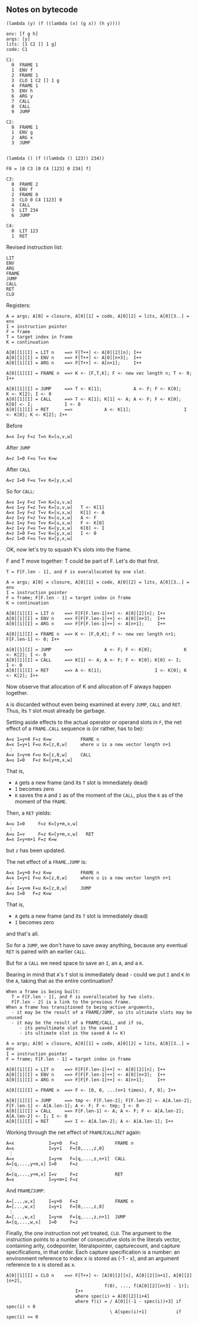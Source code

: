 ## Notes on bytecode

    (lambda (y) (f ((lambda (x) (g x)) (h y))))

    env: [f g h]
    args: [y]
    lits: [1 C2 [] 1 g]
    code: C1

    C1:
      0  FRAME 1
      1  ENV f
      2  FRAME 1
      3  CLO 1 C2 [] 1 g
      4  FRAME 1
      5  ENV h
      6  ARG y
      7  CALL
      8  CALL
      9  JUMP

    C2:
      0  FRAME 1
      1  ENV g
      2  ARG x
      3  JUMP


    (lambda () (f ((lambda () 123)) 234))

    F0 = [0 C3 [0 C4 [123] 0 234] f]

    C3:
      0  FRAME 2
      1  ENV f
      2  FRAME 0
      3  CLO 0 C4 [123] 0
      4  CALL
      5  LIT 234
      6  JUMP

    C4:
      0  LIT 123
      1  RET

Revised instruction list:

    LIT
    ENV
    ARG
    FRAME
    JUMP
    CALL
    RET
    CLO

Registers:

    A = args; A[0] = closure, A[0][1] = code, A[0][2] = lits, A[0][3..] = env
    I = instruction pointer
    F = frame
    T = target index in frame
    K = continuation

    A[0][1][I] = LIT n    ==> F[T++] <- A[0][2][n]; I++
    A[0][1][I] = ENV n    ==> F[T++] <- A[0][n+3];  I++
    A[0][1][I] = ARG n    ==> F[T++] <- A[n+1];     I++

    A[0][1][I] = FRAME n  ==> K <- [F,T,K]; F <- new vec length n; T <- 0; I++

    A[0][1][I] = JUMP     ==> T <- K[1];            A <- F; F <- K[0];            K <- K[2]; I <- 0
    A[0][1][I] = CALL     ==> T <- K[1]; K[1] <- A; A <- F; F <- K[0]; K[0] <- I;            I <- 0
    A[0][1][I] = RET      ==>            A <- K[1];                    I <- K[0]; K <- K[2]; I++

Before

    A=x I=y F=z T=n K=[u,v,w]

After `JUMP`

    A=z I=0 F=u T=v K=w

After `CALL`

    A=z I=0 F=u T=v K=[y,x,w]

So for `CALL`:

    A=x I=y F=z T=n K=[u,v,w]
    A=x I=y F=z T=v K=[u,v,w]   T <- K[1]
    A=x I=y F=z T=v K=[u,x,w]   K[1] <- A
    A=z I=y F=z T=v K=[u,x,w]   A <- F
    A=z I=y F=u T=v K=[u,x,w]   F <- K[0]
    A=z I=y F=u T=v K=[y,x,w]   K[0] <- I
    A=z I=0 F=u T=v K=[y,x,w]   I <- 0
    A=z I=0 F=u T=v K=[y,x,w]

OK, now let's try to squash K's slots into the frame.

F and T move together: T could be part of F. Let's do that first.

    T = F[F.len - 1], and F is overallocated by one slot.

    A = args; A[0] = closure, A[0][1] = code, A[0][2] = lits, A[0][3..] = env
    I = instruction pointer
    F = frame; F[F.len - 1] = target index in frame
    K = continuation

    A[0][1][I] = LIT n    ==> F[F[F.len-1]++] <- A[0][2][n]; I++
    A[0][1][I] = ENV n    ==> F[F[F.len-1]++] <- A[0][n+3];  I++
    A[0][1][I] = ARG n    ==> F[F[F.len-1]++] <- A[n+1];     I++

    A[0][1][I] = FRAME n  ==> K <- [F,0,K]; F <- new vec length n+1; F[F.len-1] <- 0; I++

    A[0][1][I] = JUMP     ==>            A <- F; F <- K[0];            K <- K[2]; I <- 0
    A[0][1][I] = CALL     ==> K[1] <- A; A <- F; F <- K[0]; K[0] <- I;            I <- 0
    A[0][1][I] = RET      ==> A <- K[1];                    I <- K[0]; K <- K[2]; I++

Now observe that allocation of K and allocation of F always happen together.

`A` is discarded without even being examined at every `JUMP`, `CALL`
and `RET`. Thus, its `T` slot must already be garbage.

Setting aside effects to the actual operator or operand slots in `F`,
the net effect of a `FRAME`..`CALL` sequence is (or rather, has to
be):

    A=x I=y+0 F=z K=w           FRAME n
    A=x I=y+1 F=u K=[z,0,w]     where u is a new vector length n+1
     ⋮
    A=x I=y+m F=u K=[z,0,w]     CALL
    A=u I=0   F=z K=[y+m,x,w]

That is,

 - `A` gets a new frame (and its `T` slot is immediately dead)
 - `I` becomes zero
 - `K` saves the `A` and `I` as of the moment of the `CALL`, plus the
   `K` as of the moment of the `FRAME`.

Then, a `RET` yields:

    A=u I=0     F=z K=[y+m,x,w]
     ⋮
    A=u I=v     F=z K=[y+m,x,w]   RET
    A=x I=y+m+1 F=z K=w

but `z` has been updated.

The net effect of a `FRAME`..`JUMP` is:

    A=x I=y+0 F=z K=w           FRAME n
    A=x I=y+1 F=u K=[z,0,w]     where u is a new vector length n+1
     ⋮
    A=x I=y+m F=u K=[z,0,w]     JUMP
    A=u I=0   F=z K=w

That is,

 - `A` gets a new frame (and its `T` slot is immediately dead)
 - `I` becomes zero

and that's all.

So for a `JUMP`, we don't have to save away anything, because any
eventual `RET` is paired with an earlier `CALL`.

But for a `CALL` we need space to save an `I`, an `A`, and a `K`.

Bearing in mind that `A`'s `T` slot is immediately dead - could we put
`I` and `K` in the `A`, taking that as the entire continuation?

    When a frame is being built:
      T = F[F.len - 1], and F is overallocated by two slots.
      F[F.len - 2] is a link to the previous frame.
    When a frame has transitioned to being active arguments,
      - it may be the result of a FRAME/JUMP, so its ultimate slots may be unused
      - it may be the result of a FRAME/CALL, and if so,
         - its penultimate slot is the saved I
         - its ultimate slot is the saved A (= K)

    A = args; A[0] = closure, A[0][1] = code, A[0][2] = lits, A[0][3..] = env
    I = instruction pointer
    F = frame; F[F.len - 1] = target index in frame

    A[0][1][I] = LIT n    ==> F[F[F.len-1]++] <- A[0][2][n]; I++
    A[0][1][I] = ENV n    ==> F[F[F.len-1]++] <- A[0][n+3];  I++
    A[0][1][I] = ARG n    ==> F[F[F.len-1]++] <- A[n+1];     I++

    A[0][1][I] = FRAME n  ==> F <- [0, 0, ...(n+1 times), F, 0]; I++

    A[0][1][I] = JUMP     ==> tmp <- F[F.len-2]; F[F.len-2] <- A[A.len-2]; F[F.len-1] <- A[A.len-1]; A <- F; F <- tmp; I <- 0
    A[0][1][I] = CALL     ==> F[F.len-1] <- A; A <- F; F <- A[A.len-2]; A[A.len-2] <- I; I <- 0
    A[0][1][I] = RET      ==> I <- A[A.len-2]; A <- A[A.len-1]; I++

Working through the net effect of `FRAME`/`CALL`/`RET` again:

    A=x             I=y+0   F=z              FRAME n
    A=x             I=y+1   F=[0,...,z,0]
     ⋮
    A=x             I=y+m   F=[q,...,z,n+1]  CALL
    A=[q,...,y+m,x] I=0     F=z
     ⋮
    A=[q,...,y+m,x] I=v     F=z              RET
    A=x             I=y+m+1 F=z

And `FRAME`/`JUMP`:

    A=[...,w,x]     I=y+0   F=z              FRAME n
    A=[...,w,x]     I=y+1   F=[0,...,z,0]
     ⋮
    A=[...,w,x]     I=y+m   F=[q,...,z,n+1]  JUMP
    A=[q,...,w,x]   I=0     F=z

Finally, the one instruction not yet treated, `CLO`. The argument to
the instruction points to a number of consecutive slots in the
literals vector, containing arity, codepointer, literalspointer,
capturecount, and capture specifications, in that order. Each capture
specification is a number: an environment reference to index x is
stored as (-1 - x), and an argument reference to x is stored as x.

    A[0][1][I] = CLO n    ==> F[T++] <- [A[0][2][n], A[0][2][n+1], A[0][2][n+2],
                                         f(0), ..., f(A[0][2][n+3] - 1)];
                              I++
                              where spec(i) = A[0][2][i+4]
                              where f(i) = / A[0][(-1 - spec(i))+3] if spec(i) < 0
                                           \ A[spec(i)+1]           if spec(i) >= 0
